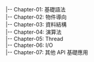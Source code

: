 |-- Chapter-01: 基礎語法  
|-- Chapter-02: 物件導向  
|-- Chapter-03: 資料結構  
|-- Chapter-04: 演算法  
|-- Chapter-05: Thread  
|-- Chapter-06: I/O  
|-- Chapter-07: 其他 API 基礎應用